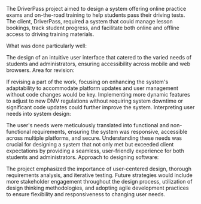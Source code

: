 The DriverPass project aimed to design a system offering online practice exams and on-the-road training to help students pass their driving tests. The client, DriverPass, required a system that could manage lesson bookings, track student progress, and facilitate both online and offline access to driving training materials.

What was done particularly well:

The design of an intuitive user interface that catered to the varied needs of students and administrators, ensuring accessibility across mobile and web browsers.
Area for revision:

If revising a part of the work, focusing on enhancing the system's adaptability to accommodate platform updates and user management without code changes would be key. Implementing more dynamic features to adjust to new DMV regulations without requiring system downtime or significant code updates could further improve the system.
Interpreting user needs into system design:

The user's needs were meticulously translated into functional and non-functional requirements, ensuring the system was responsive, accessible across multiple platforms, and secure. Understanding these needs was crucial for designing a system that not only met but exceeded client expectations by providing a seamless, user-friendly experience for both students and administrators.
Approach to designing software:

The project emphasized the importance of user-centered design, thorough requirements analysis, and iterative testing. Future strategies would include more stakeholder engagement throughout the design process, utilization of design thinking methodologies, and adopting agile development practices to ensure flexibility and responsiveness to changing user needs.
